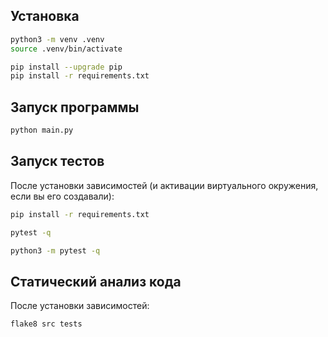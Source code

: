 ## Установка
```bash
python3 -m venv .venv
source .venv/bin/activate

pip install --upgrade pip
pip install -r requirements.txt
```

## Запуск программы
```bash
python main.py 
```

## Запуск тестов
После установки зависимостей (и активации виртуального окружения, если вы его создавали):
```bash
pip install -r requirements.txt

pytest -q

python3 -m pytest -q
```

## Статический анализ кода
После установки зависимостей:
```bash
flake8 src tests